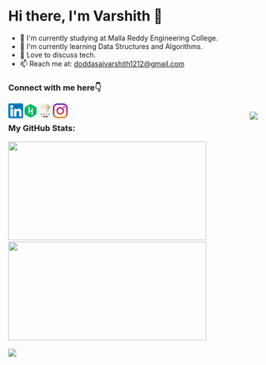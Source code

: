 <h1> Hi there, I'm Varshith 👋 </h1>   

<!--
- 🔭 I’m currently working on ...
- 🌱 I’m currently learning ...
- 👯 I’m looking to collaborate on ...
- 🤔 I’m looking for help with ...
- 💬 Ask me about ...
- 📫 How to reach me: ...
- 😄 Pronouns: ...
- ⚡ Fun fact: ...
-->
- 🔭 I'm currently studying at Malla Reddy Engineering College.
- 🌱 I'm currently learning Data Structures and Algorithms.
- 💬 Love to discuss tech.
- 📫 Reach me at: doddasaivarshith1212@gmail.com

<h3> Connect with me here👇 </h3>
<a href="https://www.linkedin.com/in/saivarshithdodda/"><img align="left" src="https://raw.githubusercontent.com/varshith1212/varshith1212/master/images/linkedin.png" alt="LinkedIn" width="30px"/></a>

<a href="https://www.hackerrank.com/varshith_12"><img align="left" src="https://raw.githubusercontent.com/varshith1212/varshith1212/master/images/hackerrank.png" alt="hackerrank" width="30px"/></a>

<a href="https://www.codechef.com/users/varshith_12"><img align="left" src="https://raw.githubusercontent.com/varshith1212/varshith1212/master/images/codechef.png" alt="codechef" width="30px"/></a>

<a href="https://instagram.com/varshith_1212"><img align="left" src="https://raw.githubusercontent.com/varshith1212/varshith1212/master/images/instagram.png" alt="Instagram" width="30px"/></a>

<br>
<img align="right" src="https://komarev.com/ghpvc/?username=varshith1212&style=flat-square&color=1f6feb">
<!--
<div align="center">
<img src="https://activity-graph.herokuapp.com/graph?username=varshith1212&theme=radical&bg_color=00000000&point=00000000&line=1f6feb&hide_border=true&custom_title=Learn,+Explore,+and+Give+back...&color=1f6feb&area=true&area_color=1f6feb">
</div
-->
<h3> My GitHub Stats: </h3>
<p>
<img height="200em" width="400px" src="https://github-readme-stats.vercel.app/api?username=varshith1212&show_icons=true&hide_border=true&&count_private=true&include_all_commits=true" />
  
<img height="200em" width="400px" src="https://github-readme-stats.vercel.app/api/top-langs/?username=varshith1212&>&show_icons=true&hide_border=true&layout=compact&langs_count=10"/>

</p>
<img width="410px" src="http://github-readme-streak-stats.herokuapp.com?user=varshith1212&date_format=M%20j%5B%2C%20Y%5D&sideNums=ffffff&ring=1f6feb&background=000000&dates=ffffff&currStreakNum=ffffff&currStreakLabel=ffffff&fire=1f6feb&sideLabels=1f6feb&stroke=1f6feb&border=1f6feb" />
